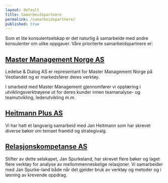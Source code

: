 ```yaml
---
layout: default
title: Samarbeidspartnere
permalink: /samarbeidspartnere/
published: true
---
```


Som et lite konsulentselskap er det naturlig å samarbeide med andre konsulenter om ulike oppgaver. Våre prioriterte samarbeidspartnere er:

## [Master Management Norge AS][]

Ledelse & Dialog AS er representant for Master Management Norge på Vestlandet og er markedsfører deres verktøy.

I smarbeid med Master Management gjennomfører vi opplæring i utviklingsverktrøyene ut for deres kunder innen teamanalyse- og teamutvikling, lederutvikling m.m.


## [Heitmann Plus AS][]

Vi har hatt et langvarig samarbeid med Jan Heitmann som har skrevet diverse bøker om temaet framtid og strategivalg.


## [Relasjonskompetanse AS][]

Stifter av dette selskapet, Jan Spurkeland, har skrevet flere bøker og laget flere verktøy for analyse av mellommenneskelige relasjoner. Vi samarbeider med Jan Spurke-land både når det gjelder bruk av verktøy og metoder og i løsning av krevende oppdrag.


[Master Management Norge AS]: http://www.master.no/
[Heitmann Plus AS]: http://www.heitmannplus.no/
[Relasjonskompetanse AS]: http://www.relasjonskompetanse.no/